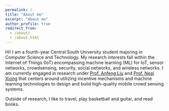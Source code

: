 ```yaml
---
permalink: /
title: "About me"
excerpt: "About me"
author_profile: true
redirect_from: 
  - /about/
  - /about.html
---
```

Hi! I am a fourth-year Central South University student majoring in Computer Science and Technology. My research interests fall within the Internet of Things (IoT) encompassing machine learning (ML) for IoT, sensor networks, crowdsensing, security, social networks, and wireless networks. I am currently engaged in research under [Prof. Anfeng Liu](https://faculty.csu.edu.cn/liuanfeng/en/index.htm) and [Prof. Neal Xiong](https://dblp.org/pid/x/NaixueXiong.html) that centers around utilizing incentive mechanisms and machine learning technologies to design and build high-quality mobile crowd sensing systems.
<p>Outside of research, I like to travel, play basketball and guitar, and read books.
  
